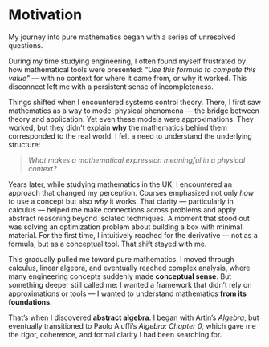 # Motivation

My journey into pure mathematics began with a series of unresolved questions.

During my time studying engineering, I often found myself frustrated by how mathematical tools were presented:  _"Use this formula to compute this value"_ — with no context for where it came from, or why it worked. This disconnect left me with a persistent sense of incompleteness.

Things shifted when I encountered systems control theory. There, I first saw mathematics as a way to model physical phenomena — the bridge between theory and application. Yet even these models were approximations. They worked, but they didn’t explain **why** the mathematics behind them corresponded to the real world. I felt a need to understand the underlying structure:  

> *What makes a mathematical expression meaningful in a physical context?*

Years later, while studying mathematics in the UK, I encountered an approach that changed my perception. Courses emphasized not only *how* to use a concept but also *why* it works. That clarity — particularly in calculus — helped me make connections across problems and apply abstract reasoning beyond isolated techniques. A moment that stood out was solving an optimization problem about building a box with minimal material. For the first time, I intuitively reached for the derivative — not as a formula, but as a conceptual tool. That shift stayed with me.

This gradually pulled me toward pure mathematics. I moved through calculus, linear algebra, and eventually reached complex analysis, where many engineering concepts suddenly made **conceptual sense**. But something deeper still called me: I wanted a framework that didn’t rely on approximations or tools — I wanted to understand mathematics **from its foundations**.

That’s when I discovered **abstract algebra**. I began with Artin’s *Algebra*, but eventually transitioned to Paolo Aluffi’s *Algebra: Chapter 0*, which gave me the rigor, coherence, and formal clarity I had been searching for.

